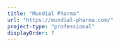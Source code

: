 ```yaml
---
title: "Mundial Pharma"
url: "https://mundial-pharma.com/"
project-type: "professional"
displayOrder: 7
---
```


